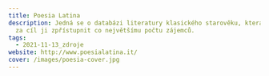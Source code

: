 ```yaml
---
title: Poesia Latina
description: Jedná se o databázi literatury klasického starověku, která si klade
  za cíl ji zpřístupnit co největšímu počtu zájemců.
tags:
  - 2021-11-13_zdroje
website: http://www.poesialatina.it/
cover: /images/poesia-cover.jpg
---
```

